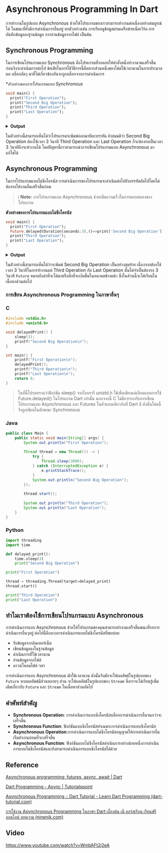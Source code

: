 
# Asynchronous Programming In Dart

การทำงานในรูปแบบ Asynchronous ช่วยให้โปรแกรมของเราสามารถทำงานต่อเนื่องอย่างสมบูรณ์ได้ ในขณะที่ยังมีการดำเนินการอื่นอยู่ ยกตัวอย่างเช่น การเรียกดูข้อมูลผ่านเครือข่ายเน็ตเวิร์ค การบันทึกข้อมูลลงฐานข้อมูล การอ่านข้อมูลจากไฟล์ เป็นต้น

## Synchronous Programming

ในการเขียนโปรแกรมแบบ Synchronous คือโปรแกรมที่รอคอยให้คำสั่งหนึ่งทำงานจนเสร็จสิ้นก่อนจึงจะดำเนินการต่อไป ข้อเสียในการใช้วิธีการนี้คือหากส่วนหนึ่งของโค้ดใช้เวลานานในการประมวลผล บล็อกถัดๆ มาที่ไม่เกี่ยวข้องกันจะถูกบล็อกจากการดำเนินการ 

**ตัวอย่างของการโปรแกรมแบบ Synchronous*

```dart
void main() {
  print("First Operation"); 
  print("Second Big Operation"); 
  print("Third Operation"); 
  print("Last Operation"); 
}
```
<details>
<summary><strong>Output</strong></summary>
<pre><code>
First Operation
Second Big Operation
Third Operation
Last Operation
</code></pre>
</details>

ในตัวอย่างนี้สามารถเห็นได้ว่าโปรแกรมจะพิมพ์ออกมาทีละบรรทัด ถ้าสมมติว่า Second Big Operation ต้องใช้เวลา 3 วินาที Third Operation และ Last Operation ก็จะต้องรอเป็นเวลา 3 วินาทีถึงจะทำงานได้ โดยปัญหานี้เราสามารถนำการเขียนโปรแกรมแบบ Asynchronous มาแก้ไขได้

## Asynchronous Programming

ในการโปรแกรมแบบไม่ซิงโครนัส การดำเนินการของโปรแกรมจะดำเนินต่อไปยังบรรทัดถัดไปโดยไม่ต้องรอให้งานอื่นเสร็จสิ้นก่อน

>ℹ️ **Note:** การโปรแกรมแบบ Asynchronous ช่วยเพิ่มความเร็วในการตอบสนองของโปรแกรม

**ตัวอย่างของการโปรแกรมแบบไม่ซิงโครนัส**
```dart
void main() {
  print("First Operation");   
  Future.delayed(Duration(seconds:3),()=>print('Second Big Operation'));
  print("Third Operation"); 
  print("Last Operation"); 
}

```

<details>
<summary><strong>Output</strong></summary>
<pre><code>
First Operation
Third Operation
Last Operation
Second Big Operation
</code></pre>
</details>

ในตัวอย่างนี้สามารถเห็นได้ว่าจะพิมพ์ Second Big Operation เป็นอย่างสุดท้าย เนื่องจากต้องใช้เวลา 3 วินาทีในการทำงานแต่ Third Operation กับ 
Last Operation นั้นไม่จำเป็นต้องรอ 3 วินาที `Future` หมายถึงค่าที่จะได้มาหรือสิ่งที่จะเกิดขึ้นในอนาคตข้างหน้า ซึ่งในส่วนนี้จะได้เรียนในเนื้อหาส่วนต่อไป

### การเขียน Asynchronous Programming ในภาษาอื่นๆ

### C
```c
#include <stdio.h>
#include <unistd.h>

void delayedPrint() {
    sleep(3);
    printf("Second Big Operation\n");
}

int main() {
    printf("First Operation\n");
    delayedPrint();
    printf("Third Operation\n");
    printf("Last Operation\n");
    return 0;
}
```
>ในที่นี้โปรดทราบว่าฟังก์ชัน sleep() จากไลบรารี unistd.h ใช้เพื่อเพียงแค่เลียนแบบการใช้ Future.delayed() ในโปรแกรม Dart เท่านั้น นอกจากนี้ C ไม่มีการรองรับการเขียนโปรแกรมแบบ Asynchronous และ Futures ในตัวแบบเดียวกับที่ Dart มี ดังนั้นโค้ดนี้จึงถูกเขียนในลักษณะ Synchronous 

### Java
```java
public class Main {
    public static void main(String[] args) {
        System.out.println("First Operation");
        
        Thread thread = new Thread(() -> {
            try {
                Thread.sleep(3000);
            } catch (InterruptedException e) {
                e.printStackTrace();
            }
            System.out.println("Second Big Operation");
        });
        
        thread.start();
        
        System.out.println("Third Operation");
        System.out.println("Last Operation");
    }
}
```

### Python
```python
import threading
import time

def delayed_print():
    time.sleep(3)
    print("Second Big Operation")

print("First Operation")

thread = threading.Thread(target=delayed_print)
thread.start()

print("Third Operation")
print("Last Operation")

```

## ทำไมเราต้องใช้การเขียนโปรแกรมแบบ Asynchronous
การดำเนินการแบบ Asynchronous ช่วยให้โปรแกรมของคุณสามารถทำงานเสร็จสิ้นขณะที่รอการดำเนินการอื่นๆอยู่ ต่อไปนี้คือบางการดำเนินการแบบไม่ซิงโครนัสที่พบบ่อย

-   รับข้อมูลจากอินเทอร์เน็ต
-   เขียนข้อมูลลงในฐานข้อมูล
-   ดำเนินการที่ใช้เวลานาน
-   อ่านข้อมูลจากไฟล์
-   ดาวน์โหลดไฟล์ ฯลฯ

การดำเนินการแบบ Asynchronous มักใช้เวลานาน ดังนั้นจึงมักจะให้ผลลัพธ์ในรูปแบบของ `Future` หากผลลัพธ์มีส่วนหลายๆ ส่วน จะให้ผลลัพธ์ในรูปแบบของ `Stream` ซึ่งเราจะได้เรียนรู้เพิ่มเติมเกี่ยวกับ `Future` และ `Stream` ในเนื้อหาส่วนถัดไป

  
## คำศัพท์สำคัญ
-   **Synchronous Operation**: การดำเนินการแบบซิงโครนัสบล็อกการดำเนินการอื่นจนกว่าจะเสร็จสิ้น
-   **Synchronous Function**: ฟังก์ชันแบบซิงโครนัสทำเฉพาะการดำเนินการแบบซิงโครนัส
-   **Asynchronous Operation**:การดำเนินการแบบไม่ซิงโครนัสอนุญาตให้การดำเนินการอื่นเริ่มทำงานก่อนที่จะเสร็จสิ้น
-   **Asynchronous Function**: ฟังก์ชันแบบไม่ซิงโครนัสดำเนินการอย่างน้อยหนึ่งการดำเนินการแบบไม่ซิงโครนัสและยังสามารถดำเนินการแบบซิงโครนัสได้ด้วย

## **Reference**
[Asynchronous programming: futures, async, await | Dart](https://dart.dev/codelabs/async-await)

[Dart Programming - Async | Tutorialspoint](https://www.tutorialspoint.com/dart_programming/dart_programming_async.htm)

[Asynchronous Programming :: Dart Tutorial - Learn Dart Programming (dart-tutorial.com)](https://dart-tutorial.com/asynchronous-programming/asynchronous-programming-in-dart/)

[การใช้งาน Asynchronous Programming ในภาษา Dart เบื้องต้น เนื คอร์สเรียน เรียนฟรี ออนไลน์ บทความ (ninenik.com)](https://www.ninenik.com/%E0%B8%81%E0%B8%B2%E0%B8%A3%E0%B9%83%E0%B8%8A%E0%B9%89%E0%B8%87%E0%B8%B2%E0%B8%99_Asynchronous_Programming_%E0%B9%83%E0%B8%99%E0%B8%A0%E0%B8%B2%E0%B8%A9%E0%B8%B2_Dart_%E0%B9%80%E0%B8%9A%E0%B8%B7%E0%B9%89%E0%B8%AD%E0%B8%87%E0%B8%95%E0%B9%89%E0%B8%99-949.html)

## **Video**
https://www.youtube.com/watch?v=WmbAFt2j2eA
